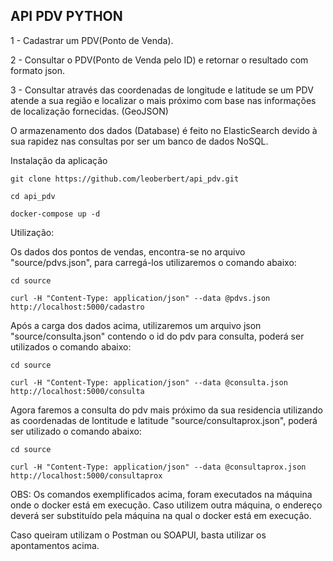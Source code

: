 ## API PDV PYTHON

1 - Cadastrar um PDV(Ponto de Venda).

2 - Consultar o PDV(Ponto de Venda pelo ID) e retornar o resultado com formato json.

3 - Consultar através das coordenadas de longitude e latitude se um PDV atende a sua região e localizar o mais próximo com base nas informações de localização fornecidas. (GeoJSON)

O armazenamento dos dados (Database) é feito no ElasticSearch devido à sua rapidez nas consultas por ser um banco de dados NoSQL.

Instalação da aplicação
```
git clone https://github.com/leoberbert/api_pdv.git

cd api_pdv

docker-compose up -d
```
Utilização:

Os dados dos pontos de vendas, encontra-se no arquivo "source/pdvs.json", para carregá-los utilizaremos o comando abaixo:
```
cd source

curl -H "Content-Type: application/json" --data @pdvs.json http://localhost:5000/cadastro
```
Após a carga dos dados acima, utilizaremos um arquivo json "source/consulta.json" contendo o id do pdv para consulta, poderá ser utilizados o comando abaixo:
```
cd source

curl -H "Content-Type: application/json" --data @consulta.json http://localhost:5000/consulta
```
Agora faremos a consulta do pdv mais próximo da sua residencia utilizando as coordenadas de lontitude e latitude "source/consultaprox.json", poderá ser utilizado o comando abaixo:
```
cd source

curl -H "Content-Type: application/json" --data @consultaprox.json http://localhost:5000/consultaprox
```
OBS: Os comandos exemplificados acima, foram executados na máquina onde o docker está em execução. Caso utilizem outra máquina, o endereço deverá ser substituído pela máquina na qual o docker está em execução.

Caso queiram utilizam o Postman ou SOAPUI, basta utilizar os apontamentos acima.


